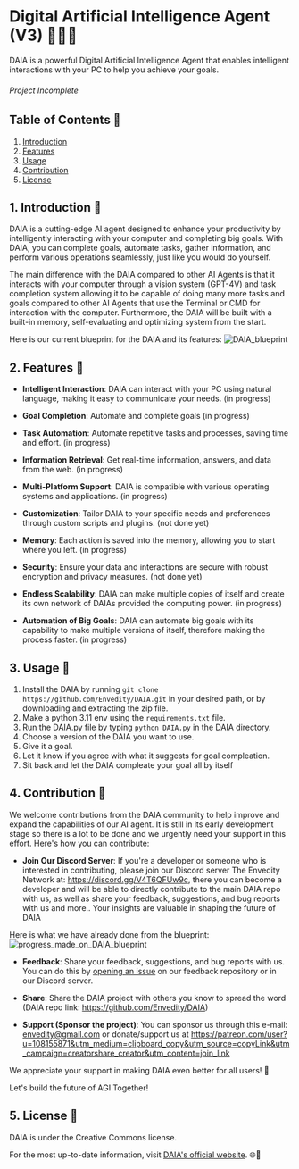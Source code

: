 # Digital Artificial Intelligence Agent (V3) 👨‍💻🤖

DAIA is a powerful Digital Artificial Intelligence Agent that enables intelligent interactions with your PC to help you achieve your goals.

###### Project Incomplete

## Table of Contents 📜

1. [Introduction](#1-introduction-)
2. [Features](#2-features-)
3. [Usage](#3-usage-)
4. [Contribution](#4-contribution-)
5. [License](#5-license-)

## 1. Introduction 🚀

DAIA is a cutting-edge AI agent designed to enhance your productivity by intelligently interacting with your computer and completing big goals. With DAIA, you can complete goals, automate tasks, gather information, and perform various operations seamlessly, just like you would do yourself.

The main difference with the DAIA compared to other AI Agents is that it interacts with your computer through a vision system (GPT-4V) and task completion system allowing it to be capable of doing many more tasks and goals compared to other AI Agents that use the Terminal or CMD for interaction with the computer.
Furthermore, the DAIA will be built with a built-in memory, self-evaluating and optimizing system from the start.

Here is our current blueprint for the DAIA and its features:
![DAIA_blueprint](Design/DAIA%20(GPT%20Vision).png)

## 2. Features 🌟

- **Intelligent Interaction**: DAIA can interact with your PC using natural language, making it easy to communicate your needs. (in progress)

- **Goal Completion**: Automate and complete goals (in progress)

- **Task Automation**: Automate repetitive tasks and processes, saving time and effort. (in progress)

- **Information Retrieval**: Get real-time information, answers, and data from the web. (in progress)

- **Multi-Platform Support**: DAIA is compatible with various operating systems and applications. (in progress)

- **Customization**: Tailor DAIA to your specific needs and preferences through custom scripts and plugins. (not done yet)

- **Memory**: Each action is saved into the memory, allowing you to start where you left. (in progress)
    
- **Security**: Ensure your data and interactions are secure with robust encryption and privacy measures. (not done yet)

- **Endless Scalability**: DAIA can make multiple copies of itself and create its own network of DAIAs provided the computing power. (in progress)

- **Automation of Big Goals**: DAIA can automate big goals with its capability to make multiple versions of itself, therefore making the process faster. (in progress)

## 3. Usage 🤝

1. Install the DAIA by running `git clone https://github.com/Envedity/DAIA.git` in your desired path, or by downloading and extracting the zip file.
2. Make a python 3.11 env using the `requirements.txt` file.
3. Run the DAIA.py file by typing `python DAIA.py` in the DAIA directory.
4. Choose a version of the DAIA you want to use.
5. Give it a goal.
6. Let it know if you agree with what it suggests for goal compleation.
7. Sit back and let the DAIA compleate your goal all by itself

## 4. Contribution 🙌

We welcome contributions from the DAIA community to help improve and expand the capabilities of our AI agent. It is still in its early development stage so there is a lot to be done and we urgently need your support in this effort. Here's how you can contribute:

- **Join Our Discord Server**: If you're a developer or someone who is interested in contributing, please join our Discord server The Envedity Network at: https://discord.gg/V4T6QFUw9c, there you can become a developer and will be able to directly contribute to the main DAIA repo with us, as well as share your feedback, suggestions, and bug reports with us and more.. Your insights are valuable in shaping the future of DAIA

Here is what we have already done from the blueprint:
![progress_made_on_DAIA_blueprint](Design/DAIA%20(GPT%20Vision)%20progress.png)

- **Feedback**: Share your feedback, suggestions, and bug reports with us. You can do this by [opening an issue](https://github.com/Envedity/DAIA/issues) on our feedback repository or in our Discord server.

- **Share**: Share the DAIA project with others you know to spread the word (DAIA repo link: https://github.com/Envedity/DAIA)

- **Support (Sponsor the project)**: You can sponsor us through this e-mail: envedity@gmail.com or donate/support us at https://patreon.com/user?u=108155871&utm_medium=clipboard_copy&utm_source=copyLink&utm_campaign=creatorshare_creator&utm_content=join_link

We appreciate your support in making DAIA even better for all users! 🙏

Let's build the future of AGI Together!

## 5. License 📄

DAIA is under the Creative Commons license.

For the most up-to-date information, visit [DAIA's official website](https://envedity.github.io/). 🌐🚀
